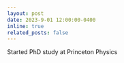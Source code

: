 ```yaml
---
layout: post
date: 2023-9-01 12:00:00-0400
inline: true
related_posts: false
---
```


Started PhD study at Princeton Physics

